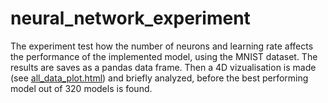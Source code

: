 # neural_network_experiment
The experiment test how the number of neurons and learning rate affects the performance of the implemented model, using the MNIST dataset. The results are saves as a pandas data frame. Then a 4D vizualisation is made (see [all_data_plot.html](https://github.com/aslakvengbo/neural_network_experiment/new_plot (1))) and briefly analyzed, before the best performing model out of 320 models is found.
